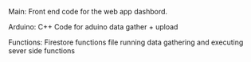 Main: Front end code for the web app dashbord.

Arduino: C++ Code for aduino data gather + upload

Functions: Firestore functions file running data gathering and executing sever side functions

